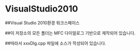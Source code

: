 # VisualStudio2010

##Visual Studio 2010환경 워크스페이스

##이 저장소의 모든 폴더는 MFC 다이얼로그 기반으로 제작되어 있습니다.

##따라서 xxxDlg.cpp 파일에 소스가 작성되어 있습니다.


